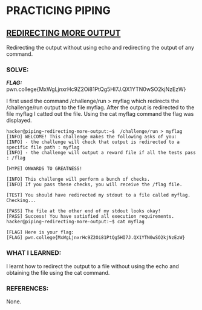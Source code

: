 # **PRACTICING PIPING**
## **<ins>REDIRECTING MORE OUTPUT</ins>**
Redirecting the output without using echo and redirecting the output of any command.

### SOLVE: 
***FLAG:*** pwn.college{MxWgLjnxrHc9Z2Oi81PtQg5HI7J.QX1YTN0wSO2kjNzEzW}

I first used the command /challenge/run > myflag which redirects the /challenge/run output to the file 
myflag. After the output is redirected to the file myflag I catted out the file.
Using the cat myflag command the flag was displayed.

```
hacker@piping~redirecting-more-output:~$  /challenge/run > myflag
[INFO] WELCOME! This challenge makes the following asks of you:
[INFO] - the challenge will check that output is redirected to a specific file path : myflag
[INFO] - the challenge will output a reward file if all the tests pass : /flag

[HYPE] ONWARDS TO GREATNESS!

[INFO] This challenge will perform a bunch of checks.
[INFO] If you pass these checks, you will receive the /flag file.

[TEST] You should have redirected my stdout to a file called myflag. Checking...

[PASS] The file at the other end of my stdout looks okay!
[PASS] Success! You have satisfied all execution requirements.
hacker@piping~redirecting-more-output:~$ cat myflag

[FLAG] Here is your flag:
[FLAG] pwn.college{MxWgLjnxrHc9Z2Oi81PtQg5HI7J.QX1YTN0wSO2kjNzEzW}
```

### WHAT I LEARNED: 
I learnt how to redirect the output to a file without using the echo and obtaining the file using the cat command.

### REFERENCES:
None.
